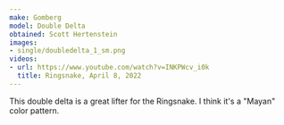 ```yaml
---
make: Gomberg
model: Double Delta
obtained: Scott Hertenstein
images:
- single/doubledelta_1_sm.png
videos:
- url: https://www.youtube.com/watch?v=INKPWcv_i0k
  title: Ringsnake, April 8, 2022
---
```


This double delta is a great lifter for the Ringsnake.
I think it's a "Mayan" color pattern.
